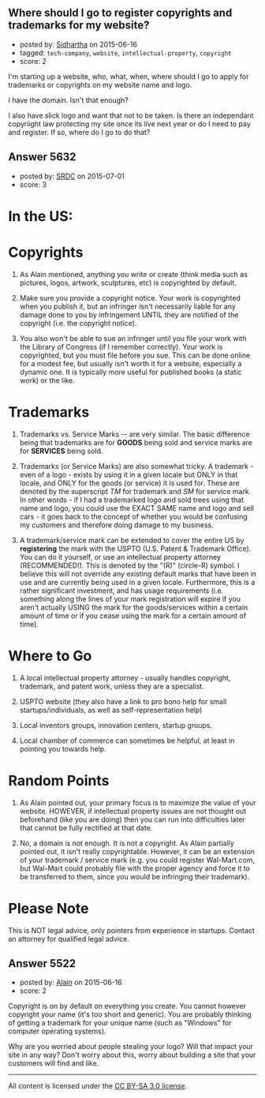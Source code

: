 ## Where should I go to register copyrights and trademarks for my website?

- posted by: [Sidhartha](https://stackexchange.com/users/3794850/sidhartha) on 2015-06-16
- tagged: `tech-company`, `website`, `intellectual-property`, `copyright`
- score: 2

I'm starting up a website, who, what, when, where should I go to apply for trademarks or copyrights on my website name and logo.

I have the domain. Isn't that enough?

I also have slick logo and want that not to be taken. Is there an independant copyriight law protecting my site once its live next year or do I need to pay and register. If so, where do I go to do that?


## Answer 5632

- posted by: [SRDC](https://stackexchange.com/users/5438059/srdc) on 2015-07-01
- score: 3

In the US: 
===

Copyrights
=====
1. As Alain mentioned, anything you write or create (think media such as pictures, logos, artwork, sculptures, etc) is copyrighted by default. 

2. Make sure you provide a copyright notice. Your work is copyrighted when you publish it, but an infringer isn't necessarily liable for any damage done to you by infringement UNTIL they are notified of the copyright (i.e. the copyright notice).

2. You also won't be able to sue an infringer until you file your work with the Library of Congress (if I remember correctly). Your work is copyrighted, but you must file before you sue. This can be done online for a modest fee, but usually isn't worth it for a website, especially a dynamic one. It is typically more useful for published books (a static work) or the like.

Trademarks
====
1. Trademarks vs. Service Marks -- are very similar. The basic difference being that trademarks are for **GOODS** being sold and service marks are for **SERVICES** being sold.

2. Trademarks (or Service Marks) are also somewhat tricky. A trademark - even of a logo - exists by using it in a given locale but ONLY in that locale, and ONLY for the goods (or service) it is used for. These are denoted by the superscript *TM* for trademark and *SM* for service mark.
In other words - if I had a trademarked logo and sold trees using that name and logo, you could use the EXACT SAME name and logo and sell cars - it goes back to the concept of whether you would be confusing my customers and therefore doing damage to my business.

3. A trademark/service mark can be extended to cover the entire US by **registering** the mark with the USPTO (U.S. Patent & Trademark Office). You can do it yourself, or use an intellectual property attorney (RECOMMENDED!). This is denoted by the "(R)" (circle-R) symbol.
I believe this will not override any existing default marks that have been in use and are currently being used in a given locale. Furthermore, this is a rather significant investment, and has usage requirements (i.e. something along the lines of your mark registration will expire if you aren't actually USING the mark for the goods/services within a certain amount of time or if you cease using the mark for a certain amount of time).

Where to Go
===
1. A local intellectual property attorney - usually handles copyright, trademark, and patent work, unless they are a specialist.

2. USPTO website (they also have a link to pro bono help for small startups/individuals, as well as self-representation help)

3. Local inventors groups, innovation centers, startup groups.

4. Local chamber of commerce can sometimes be helpful, at least in pointing you towards help.

Random Points
===
1. As Alain pointed out, your primary focus is to maximize the value of your website. HOWEVER, if intellectual property issues are not thought out beforehand (like you are doing) then you can run into difficulties later that cannot be fully rectified at that date.

2. No, a domain is not enough. It is not a copyright. As Alain partially pointed out, it isn't really copyrightable. However, it can be an extension of your trademark / service mark (e.g. you could register Wal-Mart.com, but Wal-Mart could probably file with the proper agency and force it to be transferred to them, since you would be infringing their trademark).

Please Note
====
This is NOT legal advice, only pointers from experience in startups. Contact an attorney for qualified legal advice.


## Answer 5522

- posted by: [Alain](https://stackexchange.com/users/21866/alain) on 2015-06-16
- score: 2

Copyright is on by default on everything you create. You cannot however copyright your name (it's too short and generic). You are probably thinking of getting a trademark for your unique name (such as "Windows" for computer operating systems).

Why are you worried about people stealing your logo? Will that impact your site in any way? Don't worry about this, worry about building a site that your customers will find and like.



---

All content is licensed under the [CC BY-SA 3.0 license](https://creativecommons.org/licenses/by-sa/3.0/).
